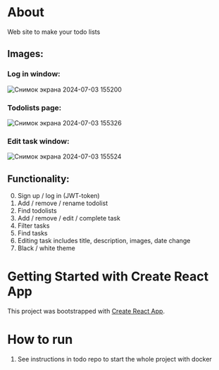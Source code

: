 # About

Web site to make your todo lists

## Images:

### Log in window:

![Снимок экрана 2024-07-03 155200](https://github.com/Yarik7610/todo-client/assets/108609450/be93fe40-3772-411a-8299-9f6a8da1a15b)

### Todolists page:

![Снимок экрана 2024-07-03 155326](https://github.com/Yarik7610/todo-client/assets/108609450/40683f61-3541-4959-9d3f-abd1b132cc39)

### Edit task window:

![Снимок экрана 2024-07-03 155524](https://github.com/Yarik7610/todo-client/assets/108609450/ceef5512-adee-4ce0-a2cc-4efa317d722f)

## Functionality:

0. Sign up / log in (JWT-token)
1. Add / remove / rename todolist
2. Find todolists
3. Add / remove / edit / complete task
4. Filter tasks
5. Find tasks
6. Editing task includes title, description, images, date change
7. Black / white theme

# Getting Started with Create React App

This project was bootstrapped with [Create React App](https://github.com/facebook/create-react-app).

# How to run

1. See instructions in todo repo to start the whole project with docker
